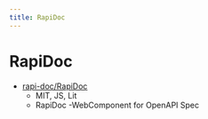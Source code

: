 ```yaml
---
title: RapiDoc
---
```


# RapiDoc

- [rapi-doc/RapiDoc](https://github.com/rapi-doc/RapiDoc)
  - MIT, JS, Lit
  - RapiDoc -WebComponent for OpenAPI Spec

